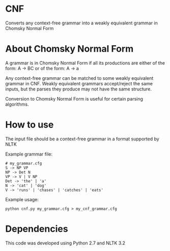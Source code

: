 # CNF
Converts any context-free grammar into a weakly equivalent grammar in Chomsky Normal Form

# About Chomsky Normal Form
A grammar is in Chomsky Normal Form if all its productions are either of the form:
    A -> BC
or of the form:
    A -> a

Any context-free grammar can be matched to some weakly equivalent grammar in CNF. Weakly equivalent grammars accept/reject the same inputs, but the parses they produce may not have the same structure.

Conversion to Chomsky Normal Form is useful for certain parsing algorithms.

# How to use
The input file should be a context-free grammar in a format supported by NLTK

Example grammar file:
```
# my_grammar.cfg
S -> NP VP
NP -> Det N
VP -> V | V NP
Det -> 'the' | 'a'
N -> 'cat' | 'dog'
V -> 'runs' | 'chases' | 'catches' | 'eats'
```
Example usage:

```
python cnf.py my_grammar.cfg > my_cnf_grammar.cfg
```
# Dependencies
This code was developed using Python 2.7 and NLTK 3.2
